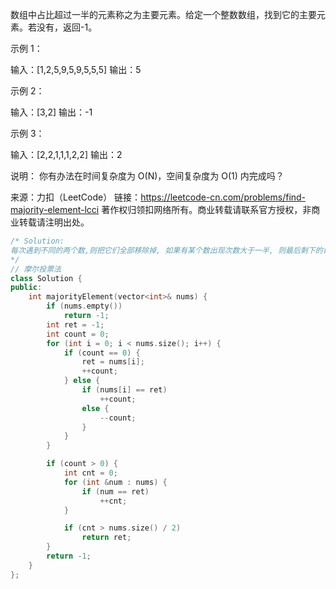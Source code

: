



数组中占比超过一半的元素称之为主要元素。给定一个整数数组，找到它的主要元素。若没有，返回-1。

示例 1：

输入：[1,2,5,9,5,9,5,5,5]
输出：5


示例 2：

输入：[3,2]
输出：-1


示例 3：

输入：[2,2,1,1,1,2,2]
输出：2


说明：
你有办法在时间复杂度为 O(N)，空间复杂度为 O(1) 内完成吗？

来源：力扣（LeetCode）
链接：https://leetcode-cn.com/problems/find-majority-element-lcci
著作权归领扣网络所有。商业转载请联系官方授权，非商业转载请注明出处。



```cpp
/* Solution:
每次遇到不同的两个数,则把它们全部移除掉, 如果有某个数出现次数大于一半, 则最后剩下的肯定是它
*/
// 摩尔投票法
class Solution {
public:
    int majorityElement(vector<int>& nums) {
        if (nums.empty())
            return -1;
        int ret = -1;
        int count = 0;
        for (int i = 0; i < nums.size(); i++) {
            if (count == 0) {
                ret = nums[i];
                ++count;
            } else {
                if (nums[i] == ret)
                    ++count;
                else {
                    --count;
                }
            }
        }

        if (count > 0) {
            int cnt = 0;
            for (int &num : nums) {
                if (num == ret)
                    ++cnt;
            }

            if (cnt > nums.size() / 2)
                return ret;
        }
        return -1;
    }
};
```

